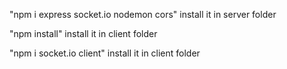 "npm i express socket.io nodemon cors" install it in server folder

"npm install" install it in client folder

"npm i socket.io client" install it in client folder
